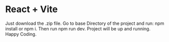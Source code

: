 # React + Vite

Just download the .zip file.
Go to base Directory of the project and run: npm install or npm i.
Then run npm run dev.
Project will be up and running.
Happy Coding.
